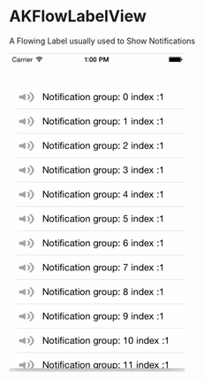 # AKFlowLabelView
A Flowing Label usually used to Show Notifications


 ![image](https://github.com/AstonZ/AKFlowLabelView/blob/master/imageResources/FlowLabelSample.gif)
